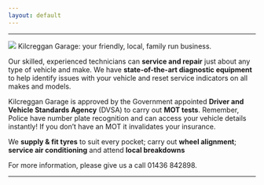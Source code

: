 ```yaml
---
layout: default
---
```


---
<img src="assets/images/header.png?raw=true">
Kilcreggan Garage: your friendly, local, family run business.

Our skilled, experienced technicians can **service and repair** just about any type of vehicle and make. 
We have **state-of-the-art diagnostic equipment** to help identify issues with your vehicle and reset service indicators on all makes and models.

Kilcreggan Garage is approved by the Government appointed **Driver and Vehicle Standards Agency** (DVSA) to carry out **MOT tests**. Remember, Police have number plate recognition and can access your vehicle details instantly! If you don’t have an MOT it invalidates your insurance.

We **supply & fit tyres** to suit every pocket; carry out **wheel alignment**; **service air conditioning** and attend **local breakdowns**

For more information, please give us a call 01436 842898.

---

